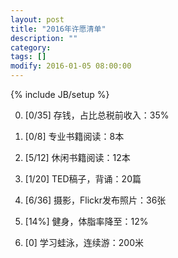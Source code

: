 ```yaml
---
layout: post
title: "2016年许愿清单"
description: ""
category: 
tags: []
modify: 2016-01-05 08:00:00
---
```

{% include JB/setup %}

0. [0/35] 存钱，占比总税前收入：35%

1. [0/8] 专业书籍阅读：8本

2. [5/12] 休闲书籍阅读：12本

4. [1/20] TED稿子，背诵：20篇

5. [6/36] 摄影，Flickr发布照片：36张

3. [14%] 健身，体脂率降至：12%

6. [0] 学习蛙泳，连续游：200米

